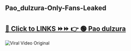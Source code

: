 
 ## Pao_dulzura-Only-Fans-Leaked

# <h2><a href="https://clipsfans.com/Pao_dulzura&ref=git">🔗 Click to LINKS ⏩⏩ 👉 🟢 Pao dulzura </a></h2>

<a href="https://clipsfans.com/Pao_dulzura&ref=git" rel="nofollow" data-target="animated-image.originalLink"><img src="https://i.ibb.co.com/xMMVF88/686577567.gif" alt="Viral Video Original" style="max-width: 100%; display: inline-block;" data-target="animated-image.originalImage"></a>
